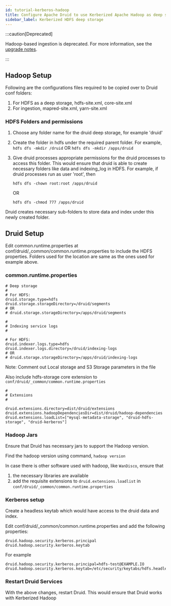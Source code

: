 ```yaml
---
id: tutorial-kerberos-hadoop
title: Configure Apache Druid to use Kerberized Apache Hadoop as deep storage
sidebar_label: Kerberized HDFS deep storage
---
```


<!--
  ~ Licensed to the Apache Software Foundation (ASF) under one
  ~ or more contributor license agreements.  See the NOTICE file
  ~ distributed with this work for additional information
  ~ regarding copyright ownership.  The ASF licenses this file
  ~ to you under the Apache License, Version 2.0 (the
  ~ "License"); you may not use this file except in compliance
  ~ with the License.  You may obtain a copy of the License at
  ~
  ~   http://www.apache.org/licenses/LICENSE-2.0
  ~
  ~ Unless required by applicable law or agreed to in writing,
  ~ software distributed under the License is distributed on an
  ~ "AS IS" BASIS, WITHOUT WARRANTIES OR CONDITIONS OF ANY
  ~ KIND, either express or implied.  See the License for the
  ~ specific language governing permissions and limitations
  ~ under the License.
  -->

:::caution[Deprecated]

Hadoop-based ingestion is deprecated. For more information, see the [upgrade notes](../release-info/upgrade-notes.md#hadoop-based-ingestion).

:::


## Hadoop Setup

Following are the configurations files required to be copied over to Druid conf folders:

1. For HDFS as a deep storage, hdfs-site.xml, core-site.xml
2. For ingestion, mapred-site.xml, yarn-site.xml

### HDFS Folders and permissions

1. Choose any folder name for the druid deep storage, for example 'druid'
2. Create the folder in hdfs under the required parent folder. For example,
`hdfs dfs -mkdir /druid`
OR
`hdfs dfs -mkdir /apps/druid`

3. Give druid processes appropriate permissions for the druid processes to access this folder. This would ensure that druid is able to create necessary folders like data and indexing_log in HDFS.
For example, if druid processes run as user 'root', then

    `hdfs dfs -chown root:root /apps/druid`

    OR

    `hdfs dfs -chmod 777 /apps/druid`

Druid creates necessary sub-folders to store data and index under this newly created folder.

## Druid Setup

Edit common.runtime.properties at conf/druid/_common/common.runtime.properties to include the HDFS properties. Folders used for the location are same as the ones used for example above.

### common.runtime.properties

```properties
# Deep storage
#
# For HDFS:
druid.storage.type=hdfs
druid.storage.storageDirectory=/druid/segments
# OR
# druid.storage.storageDirectory=/apps/druid/segments

#
# Indexing service logs
#

# For HDFS:
druid.indexer.logs.type=hdfs
druid.indexer.logs.directory=/druid/indexing-logs
# OR
# druid.storage.storageDirectory=/apps/druid/indexing-logs
```

Note: Comment out Local storage and S3 Storage parameters in the file

Also include hdfs-storage core extension to `conf/druid/_common/common.runtime.properties`

```properties
#
# Extensions
#

druid.extensions.directory=dist/druid/extensions
druid.extensions.hadoopDependenciesDir=dist/druid/hadoop-dependencies
druid.extensions.loadList=["mysql-metadata-storage", "druid-hdfs-storage", "druid-kerberos"]
```

### Hadoop Jars

Ensure that Druid has necessary jars to support the Hadoop version.

Find the hadoop version using command, `hadoop version`

In case there is other software used with hadoop, like `WanDisco`, ensure that
1. the necessary libraries are available
2. add the requisite extensions to `druid.extensions.loadlist` in `conf/druid/_common/common.runtime.properties`

### Kerberos setup

Create a headless keytab which would have access to the druid data and index.

Edit conf/druid/_common/common.runtime.properties and add the following properties:

```properties
druid.hadoop.security.kerberos.principal
druid.hadoop.security.kerberos.keytab
```

For example

```properties
druid.hadoop.security.kerberos.principal=hdfs-test@EXAMPLE.IO
druid.hadoop.security.kerberos.keytab=/etc/security/keytabs/hdfs.headless.keytab
```

### Restart Druid Services

With the above changes, restart Druid. This would ensure that Druid works with Kerberized Hadoop
